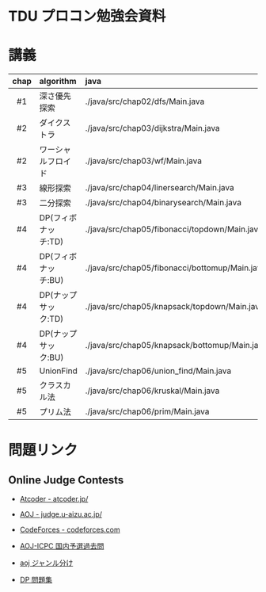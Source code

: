 TDU プロコン勉強会資料
===


# 講義


| chap    | algorithm              | java                                           | c++                            |
| :-----: | :--------------------- | :---                                           | :-----                         |
| #1      | 深さ優先探索           | ./java/src/chap02/dfs/Main.java                | ./cpp/chap02_dfs.cpp           |
| #2      | ダイクストラ           | ./java/src/chap03/dijkstra/Main.java           | ./cpp/chap03_dijkstra.cpp      |
| #2      | ワーシャルフロイド     | ./java/src/chap03/wf/Main.java                 | ./cpp/chap03_wf.cpp            |
| #3      | 線形探索               | ./java/src/chap04/linersearch/Main.java        | ./cpp/chap04_liner_search.cpp  |
| #3      | 二分探索               | ./java/src/chap04/binarysearch/Main.java       | ./cpp/chap04_binary_search.cpp |
| #4      | DP(フィボナッチ:TD)    | ./java/src/chap05/fibonacci/topdown/Main.java  | ./cpp/chap05_fibonacci_td.cpp  |
| #4      | DP(フィボナッチ:BU)    | ./java/src/chap05/fibonacci/bottomup/Main.java | ./cpp/chap05_fibonacci_bu.cpp  |
| #4      | DP(ナップサック:TD)    | ./java/src/chap05/knapsack/topdown/Main.java   | ./cpp/chap05_knapsack_td.cpp   |
| #4      | DP(ナップサック:BU)    | ./java/src/chap05/knapsack/bottomup/Main.java  | ./cpp/chap05_knapsack_bu.cpp   |
| #5      | UnionFind              | ./java/src/chap06/union_find/Main.java         | ./cpp/chap06_union_find.cpp    |
| #5      | クラスカル法           | ./java/src/chap06/kruskal/Main.java            | ./cpp/chap06_kruskal.cpp       |
| #5      | プリム法               | ./java/src/chap06/prim/Main.java               | ./cpp/chap06_prim.cpp          |


# 問題リンク

## Online Judge Contests

* [Atcoder - atcoder.jp/](http://atcoder.jp/)
* [AOJ - judge.u-aizu.ac.jp/](http://judge.u-aizu.ac.jp/onlinejudge/index.jsp)
* [CodeForces - codeforces.com](http://codeforces.com/)


* [AOJ-ICPC 国内予選過去問](http://ichyo.jp/aoj-icpc/?aoj_rivals=&sort2_order=desc&year_max=&source4=0&aoj_username=&point_max=1200&sort1_order=asc&source2=0&source3=0&source1=1&point_min=100&sort2_by=num_aoj_acceptances&year_min=&sort1_by=point)
* [aoj ジャンル分け](http://d.hatena.ne.jp/otaks/20111026/1319629788)
* [DP 問題集](http://d.hatena.ne.jp/kyuridenamida/20111009/1318091499)
